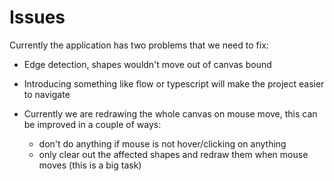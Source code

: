 # Issues

Currently the application has two problems that we need to fix:

- Edge detection, shapes wouldn't move out of canvas bound
- Introducing something like flow or typescript will make the project easier to navigate

- Currently we are redrawing the whole canvas on mouse move, this can be improved in a couple of ways:
  - don't do anything if mouse is not hover/clicking on anything
  - only clear out the affected shapes and redraw them when mouse moves (this is a big task)
